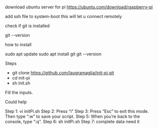 download ubuntu server for pi
https://ubuntu.com/download/raspberry-pi

add ssh file to system-boot
this will let u connect remotely

check if git is installed

git --version



how to install

sudo apt update
sudo apt install git
git --version

Steps

- git clone https://github.com/laugramaglia/init-pi.git
- cd init-pi
- sh init.sh

Fill the inputs.




Could help 

Step 1: vi initPi.sh
Step 2: Press “i”
Step 3: Press “Esc” to exit this mode. Then type “:w” to save your script.
Step 5: When you’re back to the console, type “:q”.
Step 6: sh initPi.sh
Step 7: complete data need it
